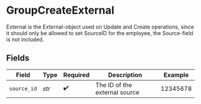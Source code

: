 # GroupCreateExternal

External is the External-object used on Update and Create operations, since it should only be allowed to set SourceID for the employee, the Source-field is not included.


## Fields

| Field                         | Type                          | Required                      | Description                   | Example                       |
| ----------------------------- | ----------------------------- | ----------------------------- | ----------------------------- | ----------------------------- |
| `source_id`                   | *str*                         | :heavy_check_mark:            | The ID of the external source | 12345678                      |